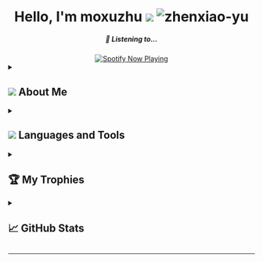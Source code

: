 <h1 align="center">
  Hello, I'm moxuzhu
  <img src="https://media.giphy.com/media/hvRJCLFzcasrR4ia7z/giphy.gif" width="28">
  <img src="https://komarev.com/ghpvc/?username=zhenxiao-yu&label=My%20Profile%20Views&color=0e75b6&style=flat" alt="zhenxiao-yu" /> 
</h1>

<div align="center">
   <h5>🎵 Listening to...</h2>
  <a href="https://spotify-github-profile.kittinanx.com/api/view?uid=317xma3mkahx2sgwksrv72bvlywm&redirect=true">
    <img src="https://spotify-github-profile.kittinanx.com/api/view?uid=317xma3mkahx2sgwksrv72bvlywm&cover_image=true&theme=novatorem&show_offline=true&background_color=121212&interchange=false&bar_color=8b37c3&bar_color_cover=false" alt="Spotify Now Playing">
  </a>
</div>


<details>
<summary><h2 align="left"><img src="https://media.tenor.com/Wg9fW_XEft0AAAAM/pout-christian-bale.gif" width="28"> About Me</h2></summary>

- 🎓 Class of 2025 @[Western University][uwo]
- 🌱 Currently learning **DevOps, Raspberry Pi, and Elasticsearch**
- 📌 🧧 CGQ > 🌾YQR > 🌆 YYZ
- 🚀 Ask me about **Java, React, Unity2D, and NodeJS**
- 📫 How to reach me: **markyu0615@gmail.com**

</details>

<details>
<summary><h2 align="left"><img src = "https://media2.giphy.com/media/QssGEmpkyEOhBCb7e1/giphy.gif?cid=ecf05e47a0n3gi1bfqntqmob8g9aid1oyj2wr3ds3mg700bl&rid=giphy.gif" width = 18> Languages and Tools</h2></summary>

- **Backend**
  <p align="left">
    <a href="https://skillicons.dev">
      <img src="https://skillicons.dev/icons?i=express,java,nodejs,py,spring,fastapi,nestjs,kafka,solidity" />
    </a>
  </p>

- **Frontend**
  <p align="left">
    <a href="https://skillicons.dev">
      <img src="https://skillicons.dev/icons?i=ts,js,react,nextjs,redux,tailwind,materialui,vite,bootstrap,yarn,npm,jquery,css,html,vue,sass,vuetify" />
    </a>
  </p>

- **Database**
  <p align="left">
    <a href="https://skillicons.dev">
      <img src="https://skillicons.dev/icons?i=mongodb,mysql,cassandra,redis,dynamodb" />
    </a>
  </p>

- **DevOps & CI/CD**
  <p align="left">
    <a href="https://skillicons.dev">
      <img src="https://skillicons.dev/icons?i=docker,vercel,gitlab,gcp,firebase,heroku,kubernetes,jenkins,nginx,netlify,githubactions" />
    </a>
  </p>

- **Game Dev**
  <p align="left">
    <a href="https://skillicons.dev">
      <img src="https://skillicons.dev/icons?i=unity,unreal,blender,cpp,cs" />
    </a>
  </p>

- **Other Tools**
  <p align="left">
    <a href="https://skillicons.dev">
      <img src="https://skillicons.dev/icons?i=git,github,grafana,arch,figma,tensorflow,webstorm,ubuntu,xd,idea,md,regex,vscode,bash,postman,linux" />
    </a>
  </p>

</details>

<details>
<summary><h2 align="left">🏆 My Trophies</h2></summary>

<p align="center">
<img src="https://media.giphy.com/media/v1.Y2lkPTc5MGI3NjExMjYxeWVhOHRlbDJ4eTZuYTBramdwY2pwd3Azd2F3b2RweHUzb2wzOSZlcD12MV9pbnRlcm5hbF9naWZfYnlfaWQmY3Q9cw/Exc9GvjitUCPczepZe/giphy.gif"  width="100px" height="100px"></p>			
<div align="center"><img src="https://github-profile-trophy.vercel.app/?username=zhenxiao-yu&theme=matrix&no-bg=true&no-frame=true&row=1&column=4&title=MultiLanguage,Commits,PullRequest,Reviews"> </div>
<div align="center">
<img src="https://github-profile-trophy.vercel.app/?username=zhenxiao-yu&theme=matrix&no-bg=true&no-frame=true&row=1&column=4&title=Repositories,Organizations,Stars,Followers">
 </div>

</details>

<details>
<summary><h2 align="left">📈 GitHub Stats</h2></summary>

  <p align="center">
    <img src="https://raw.githubusercontent.com/Elanza-48/Elanza-48/main/resources/img/github-contribution-grid-snake.svg"
      alt="example" />
  </p>
</div>

</details>

---

[uwo]: https://www.uwo.ca/
